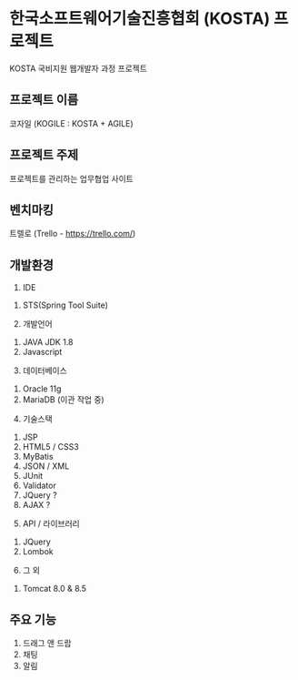 # 한국소프트웨어기술진흥협회 (KOSTA) 프로젝트
KOSTA 국비지원 웹개발자 과정 프로젝트

## 프로젝트 이름
코자일 (KOGILE : KOSTA + AGILE)

## 프로젝트 주제
프로젝트를 관리하는 업무협업 사이트

## 벤치마킹
트렐로 (Trello - https://trello.com/)

## 개발환경
1. IDE
  1) STS(Spring Tool Suite)
2. 개발언어
  1) JAVA JDK 1.8
  2) Javascript
3. 데이터베이스
  1) Oracle 11g
  2) MariaDB (이관 작업 중)
4. 기술스택
  1) JSP
  2) HTML5 / CSS3
  3) MyBatis
  4) JSON / XML
  5) JUnit
  6) Validator
  7) JQuery ?
  8) AJAX ?
5. API / 라이브러리
  1) JQuery
  2) Lombok
6. 그 외
  1) Tomcat 8.0 & 8.5

## 주요 기능
1. 드래그 앤 드랍
2. 채팅
3. 알림
